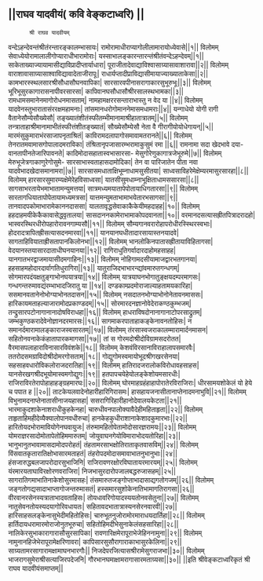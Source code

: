 ## ||राघव यादवीयं( कवि वेङ्कटाध्वरि) ||


          श्री राघव यादवीयम्
 

वन्देऽहन्देवन्तंश्रीतंरन्तारङ्कालम्भासायः|
रामोरामाधीराप्यागोलीलामारायोध्येवासे||१||
विलोमम्
सेवाध्येयोरामालालीगोप्याराधीभारामोराः|
यस्साभालङ्कारन्तारन्तंश्रीतंवन्देऽहन्देवम्||१||
साकेताख्याज्यायामासीद्याविप्रादीप्तार्याधारा|
पूराजीतादेवाद्याविश्वासाग्र्यासावाशारावा||२||
विलोमम्
वाराशावासाग्र्यासाश्वाविद्यावादेताजीरापूः|
राधार्यप्तादीप्राविद्यासीमायाज्याख्याताकेसा||२||
कामभारस्स्थलसारश्रीसौधासौघनवापिका|
सारसारवपीनासरागाकारसुभूरुभूः||३||
विलोमम्
भूरिभूसुरकागारासनापीवरसारसा|
कापिवानघसौधासौश्रीरसालस्थभामका||३||
रामधामसमानेनमागोरोधनमासताम्|
नामहामक्षररसन्ताराभास्तु न वेद या ||४||
विलोमम्
यादवेनस्तुभारातासंररक्षमहामनाः|
तांसमानधरोगोमाननेमासमधामराः||४||
यन्गाधेयो योगी रागी वैतानेसौम्येसौख्येसौ|
तङ्ख्यातंशीतंस्फीतम्भीमानामाश्रीहातात्रातम्||५||
विलोमम्
तन्त्राताहाश्रीमानामाभीतंस्फीत्तंशीतङ्ख्यातं|
सौख्येसौम्येसौ नेता वै गीरागीयोयोधेगायन्||५||
मारमंसुकुमाराभंरसाजापनृताश्रितं|
काविरामदलापागोसमावामतरानते||६||
विलोमम्
तेनरातमवामासगोपालादमराविका|
तंश्रितानृपजासारम्भरामाकुसुमं रमा ||६||
रामनामा सदा खेदभावे दया-
वानतापीनतेजारिपावनते|
कादिमोदासहातास्वभासारसा-
मेसुगोरेणुकागात्रजेभूरुमे||७||
विलोमम्
मेरुभूजेत्रगाकाणुरेगोसुमे-
सारसाभास्वताहासदामोदिका|
तेन वा पारिजातेन पीता नवा
यादवेभादखेदासमानामरा||७||
सारसासमधाताक्षिभूम्नाधामसुसीतया|
साध्वसाविहरेमेक्षेम्यरमासुरसारहा||८||
विलोमम्
हारसारसुमारम्यक्षेमेरेहविसाध्वसा|
यातसीसुमधाम्नाभूक्षिताधामससारसा||८||
सागसाभरतायेभमाभातामन्युमत्तया|
सात्रमध्यमयातापेपोतायाधिगतारसा||९||
विलोमम्
सारतागधियातापोपेतायामध्यमत्रसा|
यात्तमन्युमताभामाभयेतारभसागसा||९||
तानवादपकोमाभारामेकाननदाससा|
यालतावृद्धसेवाकाकैकेयीमहदाहह||१०||
विलोमम्
हहदाहमयीकेकैकावासेद्ध्वृतालया|
सासदाननकामेराभामाकोपदवानता||१०||
वरमानदसत्यासह्रीतपित्रादरादहो|
भास्वरस्थिरधीरोपहारोरावनगाम्यसौ||११||
विलोमम्
सौम्यगानवरारोहापरोधीरस्स्थिरस्वभाः|
होदरादत्रापितह्रीसत्यासदनमारवा||११||
यानयानघधीतादारसायास्तनयादवे|
सागताहिवियाताह्रीसतापानकिलोनभा||१२||
विलोमम्
भानलोकिनपातासह्रीतायाविहितागसा|
वेदयानस्तयासारदाताधीघनयानया||१२||
रागिराधुतिगर्वादारदाहोमहसाहह|
यानगातभरद्वाजमायासीदमगाहिनः||१३||
विलोमम्
नोहिगामदसीयामाजद्वारभतगानया|
हहसाहमहोदारदार्वागतिधुरागिरा||१३||
यातुराजिदभाभारन्द्यांवमारुतगन्धगम्|
सोगमारपदंयक्षतुङ्गाभोनघयात्रया||१४||
विलोमम्
यात्रयाघनभोगातुङ्क्षयदम्परमागसः|
गन्धगन्तरुमावद्यंरम्भाभादजिरातु या ||१४||
दण्डकाम्प्रदमोराजाल्याहतामयकारिहा|
ससमानवतानेनोभोग्याभोनतदासन||१५||
विलोमम्
नसदातनभोग्याभोनोनेतावनमाससः|
हारिकायमताहल्याजारामोदप्रकाण्डदम्||१५||
सोरमारदनज्ञानोवेदेराकण्ठकुम्भजम्|
तन्द्रुसारपटोनागानानादोषविराधहा||१६||
विलोमम्
हाधराविषदोनानागानाटोपरसाद्रुतम्|
जम्भकुण्ठकरादेवेनोज्ञानदरमारसः||१६||
सागमाकरपाताहाकङ्केनावनतोहिसः|
न समानर्दमारामालङ्काराजस्वसारतम्||१७||
विलोमम्
तंरसास्वजराकालम्मारामार्दनमासन|
सहितोनवनाकेकंहातापारकमागसा||१७||
तां स गोरमदोश्रीदोविग्रामसदरोतत|
वैरमासपलाहाराविनासारविवंशके||१८||
विलोमम्
केशवंविरसानाविराहालापसमारवैः|
ततरोदसमग्राविदोश्रीदोमरगोसताम्||१८||
गोद्युगोमस्वमायोभूदश्रीगखरसेनया|
सहसाहवधारोविकलोराजदरातिहा||१९||
विलोमम्
हातिरादजरालोकविरोधावहसाहस|
यानसेरखगश्रीदभूयोमास्वमगोद्युगः||१९||
हतपापचयेहेयोलङ्केशोयमसारधीः|
राजिराविरतेरापोहाहाहङ्ग्रहमारघः||२०||
विलोमम्
घोरमाहग्रहंहाहापोरातेरविराजिराः|
धीरसामयशोकेलं यो हेये च पपात ह ||२०||
ताटकेयलवादेनोहारीहारिगिरासमः|
हासहायजनासीतानाप्तेनादमनाभुवि||२१||
विलोमम्
विभुनामदनाप्तेनातासीनाजयहासहा|
ससरागिरिहारीहानोदेवालयकेटता||२१||
भारमाकुदशाकेनाशराधीकुहकेनहा|
चारुधीवनपालोक्यावैदेहीमहिताहृता||२२||
विलोमम्
ताहृताहिमहीदेव्यैक्यालोपानवधीरुचा|
हानकेहकुधीराशानाकेशादकुमारभाः||२२||
हारितोयदभोरामावियोगेनघवायुजः|
तंरुमामहितोपेतामोदोसारज्ञरामयः||२३||
विलोमम्
योमराज्ञरसादोमोतापेतोहिममारुतम्|
जोयुवाघनगेयोविमाराभोदयतोरिहा||२३||
भानुभानुतभावामासदामोदपरोहतं|
तंहतामरसाभक्षोतिराताकृतवासविम्||२४||
विलोमम्
विंसवातकृतारातिक्षोभासारमताहतं|
तंहरोपदमोदासमावाभातनुभानुभाः||२४||
हंसजारुद्धबलजापरोदारसुभाजिनि|
राजिरावणरक्षोरविघातायरमारयम्||२५||
विलोमम्
यंरमारयताघाविरक्षोरणवराजिरा|
निजभासुरदारोपजालबद्धरुजासहम्||२५||
सागरातिगमाभातिनाकेशोसुरमासहः|
तंसमारुतजङ्गोप्ताभादासाद्यगतोगजम्||२६||
विलोमम्
जङ्गतोगद्यसादाभाप्तागोजन्तरुमासतं|
हस्समारसुशोकेनातिभामागतिरागसा||२६||
वीरवानरसेनस्यत्राताभादवताहिसः|
तोयधावरिगोयादस्ययतोनवसेतुना||२७||
विलोमम्
नातुसेवनतोयस्यदयागोरिवधायतः|
सहितावदभातात्रास्यनसेरनवारवी||२७||
हारिसाहसलङ्केनासुभेदीमहितोहिसः|
चारुभूतनुजोरामोरमाराधयदार्तिहा||२८||
विलोमम्
हार्तिदायधरामारमोराजोनुतभूरुचा|
सहितोहिमदीभेसुनाकेलंसहसारिहा||२८||
नालिकेरसुभाकारागारासौसुरसापिका|
रावणारिक्षमेरापूराभेजेहिननामुना||२९||
विलोमम्
नामुनानहिजेभेरापूरामेक्षरिणावरा|
कापिसारसुसौरागाराकाभासुरकेलिना||२९||
साग्र्यतामरसागारामक्षामाघनभारगौः||
निजदेपरजित्यासश्रीरामेसुगराजभा||३०||
विलोमम्
भाजरागसुमेराश्रीसत्याजिरपदेजनि|
गौरभानघमाक्षामरागासारमताग्र्यसा||३०||
||इति श्रीवेङ्कटाध्वरिकृतं
श्री राघव यादवीयंसमाप्तम्||

